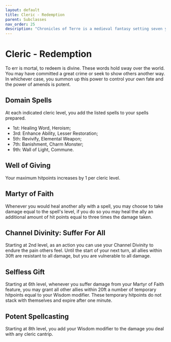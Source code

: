 ```yaml
---
layout: default
title: Cleric - Redemption
parent: Subclasses
nav_order: 25
description: "Chronicles of Terre is a medieval fantasy setting seven years in the writing, currently for dungeons & dragons 5th edition."
---
```


# Cleric - Redemption

To err is mortal, to redeem is divine. These words hold sway over the world. You may have committed a great crime or seek to show others another way. In whichever case, you summon up this power to control your own fate and the power of amends is potent. 

## Domain Spells

At each indicated cleric level, you add the listed spells to your spells prepared.
- 1st: Healing Word, Heroism;
- 3rd: Enhance Ability, Lesser Restoration;
- 5th: Revivify, Elemental Weapon;
- 7th: Banishment, Charm Monster;
- 9th: Wall of Light, Commune.

## Well of Giving

Your maximum hitpoints increases by 1 per cleric level. 

## Martyr of Faith

Whenever you would heal another ally with a spell, you may choose to take damage equal to the spell's level, if you do so you may heal the ally an additional amount of hit points equal to three times the damage taken. 

## Channel Divinity: Suffer For All

Starting at 2nd level, as an action you can use your Channel Divinity to endure the pain others feel. Until the start of your next turn, all allies within 30ft are resistant to all damage, but you are vulnerable to all damage. 

## Selfless Gift

Starting at 6th level, whenever you suffer damage from your Martyr of Faith feature, you may grant all other allies within 20ft a number of temporary hitpoints equal to your Wisdom modifier. These temporary hitpoints do not stack with themselves and expire after one minute.

## Potent Spellcasting

Starting at 8th level, you add your Wisdom modifier to the damage you deal with any cleric cantrip. 